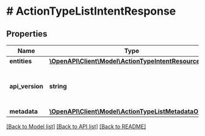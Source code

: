 # # ActionTypeListIntentResponse

## Properties

Name | Type | Description | Notes
------------ | ------------- | ------------- | -------------
**entities** | [**\OpenAPI\Client\Model\ActionTypeIntentResource[]**](ActionTypeIntentResource.md) |  | [optional]
**api_version** | **string** | API Version of the Nutanix v3 API framework. | [default to '3.1.0']
**metadata** | [**\OpenAPI\Client\Model\ActionTypeListMetadataOutput**](ActionTypeListMetadataOutput.md) |  |

[[Back to Model list]](../../README.md#models) [[Back to API list]](../../README.md#endpoints) [[Back to README]](../../README.md)
